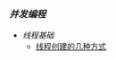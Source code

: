 ### <i class='icon-brand-tripadvisor'>并发编程</i>
- <i class='emoji-sparkles title'>线程基础</i>
    - [线程创建的几种方式]()


